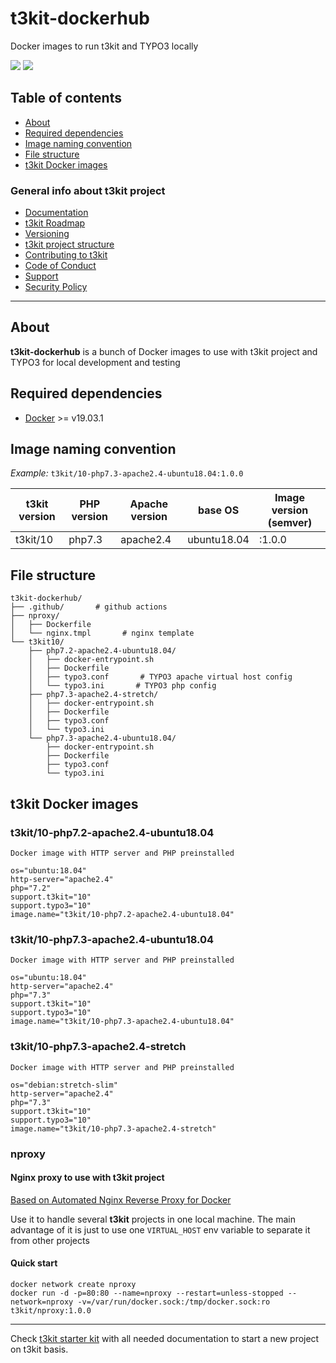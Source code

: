 # t3kit-dockerhub

Docker images to run t3kit and TYPO3 locally

![](https://github.com/t3kit/t3kit-dockerhub/workflows/Code%20Guidelines/badge.svg)
![](https://github.com/t3kit/t3kit-dockerhub/workflows/Docker%20images/badge.svg)

## Table of contents

- [About](#about)
- [Required dependencies](#required-dependencies)
- [Image naming convention](#image-naming-convention)
- [File structure](#file-structure)
- [t3kit Docker images](#t3kit-docker-images)

### General info about t3kit project

- [Documentation](https://t3kit.gitbook.io/doc)
- [t3kit Roadmap](https://t3kit.gitbook.io/doc/t3kit-roadmap)
- [Versioning](https://t3kit.gitbook.io/doc/t3kit-versioning)
- [t3kit project structure](https://t3kit.gitbook.io/doc/t3kit-project-structure)
- [Contributing to t3kit](https://github.com/t3kit/.github/blob/master/CONTRIBUTING.md)
- [Code of Conduct](https://github.com/t3kit/.github/blob/master/CODE_OF_CONDUCT.md)
- [Support](https://github.com/t3kit/.github/blob/master/SUPPORT.md)
- [Security Policy](https://github.com/t3kit/.github/blob/master/SECURITY.md)

***

## About

**t3kit-dockerhub** is a bunch of Docker images to use with t3kit project and TYPO3 for local development and testing

## Required dependencies

- [Docker](https://docs.docker.com/install/) >= v19.03.1

## Image naming convention

_Example:_
`t3kit/10-php7.3-apache2.4-ubuntu18.04:1.0.0`

|t3kit version|PHP version|Apache version|base OS|Image version (semver)|
|-------------|-----------|--------------|-------|----------------------|
|t3kit/10     |php7.3     |apache2.4     |ubuntu18.04            |:1.0.0|

## File structure

```text
t3kit-dockerhub/
├── .github/       # github actions
├── nproxy/
│   ├── Dockerfile
│   └── nginx.tmpl       # nginx template
└── t3kit10/
    ├── php7.2-apache2.4-ubuntu18.04/
    │   ├── docker-entrypoint.sh
    │   ├── Dockerfile
    │   ├── typo3.conf       # TYPO3 apache virtual host config
    │   └── typo3.ini       # TYPO3 php config
    ├── php7.3-apache2.4-stretch/
    │   ├── docker-entrypoint.sh
    │   ├── Dockerfile
    │   ├── typo3.conf
    │   └── typo3.ini
    └── php7.3-apache2.4-ubuntu18.04/
        ├── docker-entrypoint.sh
        ├── Dockerfile
        ├── typo3.conf
        └── typo3.ini
```

## t3kit Docker images

### t3kit/10-php7.2-apache2.4-ubuntu18.04

```shell
Docker image with HTTP server and PHP preinstalled

os="ubuntu:18.04"
http-server="apache2.4"
php="7.2"
support.t3kit="10"
support.typo3="10"
image.name="t3kit/10-php7.2-apache2.4-ubuntu18.04"
```

### t3kit/10-php7.3-apache2.4-ubuntu18.04

```shell
Docker image with HTTP server and PHP preinstalled

os="ubuntu:18.04"
http-server="apache2.4"
php="7.3"
support.t3kit="10"
support.typo3="10"
image.name="t3kit/10-php7.3-apache2.4-ubuntu18.04"
```

### t3kit/10-php7.3-apache2.4-stretch

```shell
Docker image with HTTP server and PHP preinstalled

os="debian:stretch-slim"
http-server="apache2.4"
php="7.3"
support.t3kit="10"
support.typo3="10"
image.name="t3kit/10-php7.3-apache2.4-stretch"
```

### nproxy

#### Nginx proxy to use with t3kit project

[Based on Automated Nginx Reverse Proxy for Docker](https://github.com/jwilder/nginx-proxy)

Use it to handle several **t3kit** projects in one local machine. The main advantage of it is just to use one `VIRTUAL_HOST` env variable to separate it from other projects

#### Quick start

```shell
docker network create nproxy
docker run -d -p=80:80 --name=nproxy --restart=unless-stopped --network=nproxy -v=/var/run/docker.sock:/tmp/docker.sock:ro t3kit/nproxy:1.0.0
```

***

Check [t3kit starter kit](https://github.com/t3kit/t3kit-starter) with all needed documentation to start a new project on t3kit basis.
